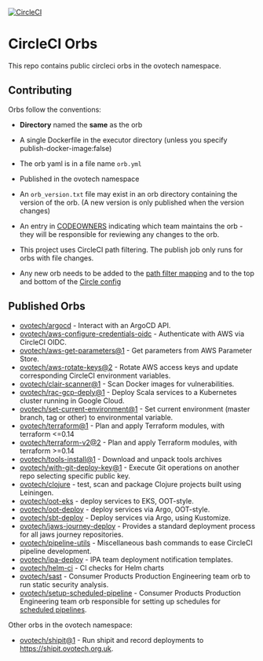 [![CircleCI](https://circleci.com/gh/ovotech/circleci-orbs.svg?style=shield&circle-token=ae0a459eabe5a6b454eab8e241a516fd1a212e8c)](https://app.circleci.com/pipelines/github/ovotech/circleci-orbs)

# CircleCI Orbs

This repo contains public circleci orbs in the ovotech namespace.

## Contributing

Orbs follow the conventions:

- **Directory** named the **same** as the orb

- A single Dockerfile in the executor directory (unless you specify publish-docker-image:false)

- The orb yaml is in a file name `orb.yml`

- Published in the ovotech namespace

- An `orb_version.txt` file may exist in an orb directory containing the version of the orb. (A new version is only published when the version changes)

- An entry in [CODEOWNERS](./.github/CODEOWNERS) indicating which team maintains the orb - they will be responsible for reviewing
  any changes to the orb.

- This project uses CircleCI path filtering. The publish job only runs for orbs with file changes.
- Any new orb needs to be added to the [path filter mapping](.circleci/config.yml) and to the top and bottom of the [Circle config](.circleci/continue_config.yml)

## Published Orbs

- [ovotech/argocd](argocd) - Interact with an ArgoCD API.
- [ovotech/aws-configure-credentials-oidc](aws-configure-credentials-oidc) - Authenticate with AWS via CircleCI OIDC.
- [ovotech/aws-get-parameters@1](aws-get-parameters) - Get parameters from AWS Parameter Store.
- [ovotech/aws-rotate-keys@2](aws-rotate-keys) - Rotate AWS access keys and update corresponding CircleCI environment variables.
- [ovotech/clair-scanner@1](clair-scanner) - Scan Docker images for vulnerabilities.
- [ovotech/rac-gcp-deply@1](rac-gcp-deploy) - Deploy Scala services to a Kubernetes cluster running in Google Cloud.
- [ovotech/set-current-environment@1](set-current-environment) - Set current environment (master branch, tag or other) to environmental variable.
- [ovotech/terraform@1](terraform) - Plan and apply Terraform modules, with terraform <=0.14
- [ovotech/terraform-v2@2](terraform-v2) - Plan and apply Terraform modules, with terraform >=0.14
- [ovotech/tools-install@1](tools-install) - Download and unpack tools archives
- [ovotech/with-git-deploy-key@1](with-git-deploy-key) - Execute Git operations on another repo selecting specific public key.
- [ovotech/clojure](clojure) - test, scan and package Clojure projects built using Leiningen.
- [ovotech/oot-eks](oot-eks) - deploy services to EKS, OOT-style.
- [ovotech/oot-deploy](oot-deploy) - deploy services via Argo, OOT-style.
- [ovotech/sbt-deploy](sbt-deploy) - Deploy services via Argo, using Kustomize.
- [ovotech/jaws-journey-deploy](jaws-journey-deploy) - Provides a standard deployment process for all jaws journey repositories.
- [ovotech/pipeline-utils](pipeline-utils) - Miscellaneous bash commands to ease CircleCI pipeline development.
- [ovotech/ipa-deploy](ipa-deploy) - IPA team deployment notification templates.
- [ovotech/helm-ci](helm-ci) - CI checks for Helm charts
- [ovotech/sast](sast) - Consumer Products Production Engineering team orb to run static security analysis.
- [ovotech/setup-scheduled-pipeline](setup-scheduled-pipeline) - Consumer Products Production Engineering team orb responsible for setting up schedules for [scheduled pipelines](https://circleci.com/docs/2.0/scheduled-pipelines/#get-started).

Other orbs in the ovotech namespace:

- [ovotech/shipit@1](https://github.com/ovotech/pe-orbs/tree/master/shipit) - Run shipit and record deployments to https://shipit.ovotech.org.uk.
